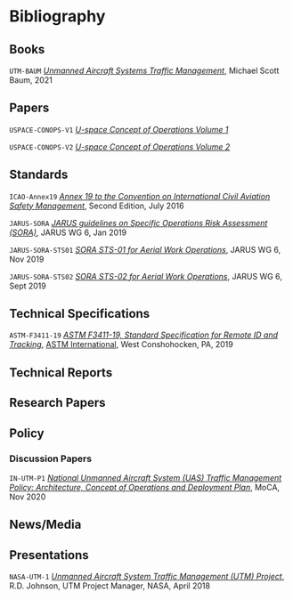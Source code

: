 # Bibliography

## Books

<a name="UTM-BAUM">`UTM-BAUM`</a> <a href="https://doi.org/10.1201/9781003124689" target="_blank">*Unmanned Aircraft Systems Traffic Management*</a>, Michael Scott Baum, 2021

## Papers

<a name="USPACE-CONOPS-V1">`USPACE-CONOPS-V1`</a> [*U-space Concept of Operations Volume 1*](https://www.sesarju.eu/sites/default/files/documents/u-space/CORUS%20ConOps%20vol1.pdf)

<a name="USPACE-CONOPS-V2">`USPACE-CONOPS-V2`</a> [*U-space Concept of Operations Volume 2*](https://www.sesarju.eu/sites/default/files/documents/u-space/CORUS%20ConOps%20vol2.pdf)

## Standards

<a name="ICAO-Annex19">`ICAO-Annex19`</a> [*Annex 19 to the Convention on International Civil Aviation Safety Management*](https://caainternational.com/wp-content/uploads/2018/05/AN19_2ed-publication.pdf), Second Edition, July 2016

<a name="JARUS-SORA">`JARUS-SORA`</a> [*JARUS guidelines on Specific Operations Risk Assessment (SORA)*](http://jarus-rpas.org/sites/jarus-rpas.org/files/jar_doc_06_jarus_sora_v2.0.pdf), JARUS WG 6, Jan 2019 

<a name="JARUS-SORA-STS01">`JARUS-SORA-STS01`</a> [*SORA STS-01 for Aerial Work Operations*](http://jarus-rpas.org/sites/jarus-rpas.org/files/jar_doc_6_sora_sts_01_edition1.1.pdf), JARUS WG 6, Nov 2019 

<a name="JARUS-SORA-STS02">`JARUS-SORA-STS02`</a> [*SORA STS-02 for Aerial Work Operations*](http://jarus-rpas.org/sites/jarus-rpas.org/files/jar_doc_6_sora_sts_02_edition1.0.pdf), JARUS WG 6, Sept 2019

## Technical Specifications

<a name="ASTM-F3411-19">`ASTM-F3411-19`</a> [*ASTM F3411-19, Standard Specification for Remote ID and Tracking*](https://www.astm.org/Standards/F3411.htm), [ASTM International](https://www.astm.org), West Conshohocken, PA, 2019

## Technical Reports

## Research Papers

## Policy

### Discussion Papers

<a name="IN-UTM-P1">`IN-UTM-P1`</a> <a href="https://www.civilaviation.gov.in/sites/default/files/National-UTM-Policy-Discussion-Draft-30-Nov-2020-updated.pdf" target="_blank">*National Unmanned Aircraft System (UAS) Traffic Management Policy: Architecture, Concept of Operations and Deployment Plan*</a>, MoCA, Nov 2020

## News/Media

## Presentations

<a name="NASA-UTM-1">`NASA-UTM-1`</a> [*Unmanned Aircraft System Traffic Management (UTM) Project*](https://ntrs.nasa.gov/api/citations/20180002542/downloads/20180002542.pdf), R.D. Johnson, UTM Project Manager, NASA, April 2018
